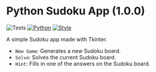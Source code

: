 # Python Sudoku App (1.0.0)
![Tests](https://github.com/JohN100x1/sudoku_solver/workflows/Tests/badge.svg?branch=master)
[![Python](https://img.shields.io/badge/python-3.10%2B-brightgreen)](https://www.python.org/)
[![Style](https://img.shields.io/badge/code%20style-black-000000.svg)](https://github.com/psf/black)

A simple Sudoku app made with Tkinter.
- `New Game`: Generates a new Sudoku board.
- `Solve`: Solves the current Sudoku board.
- `Hint`: Fills in one of the answers on the Sudoku board.